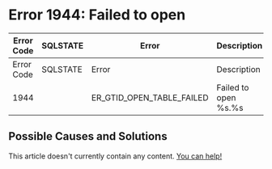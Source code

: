 
# Error 1944: Failed to open


| Error Code | SQLSTATE | Error | Description |
| --- | --- | --- | --- |
| Error Code | SQLSTATE | Error | Description |
| 1944 |  | ER_GTID_OPEN_TABLE_FAILED | Failed to open %s.%s |




## Possible Causes and Solutions


This article doesn't currently contain any content. [You can help!](/en/writing-and-editing-knowledge-base-articles/)

